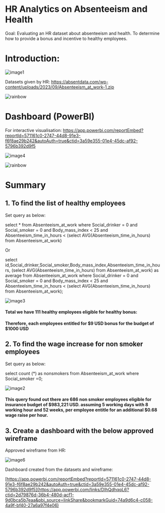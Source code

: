 # HR Analytics on Absenteeism and Health
Goal: Evaluating an HR dataset about absenteeism and health. To determine how to provide a bonus and incentive to healthy employees.

# Introduction:

![image1](https://github.com/Winxent/HR-Analytics-on-Absenteeism-and-Health/assets/146320825/821a862b-bf6a-40f3-a65b-372318a9fabf)

Datasets given by HR:
https://absentdata.com/wp-content/uploads/2023/09/Absenteeism_at_work-1.zip

![rainbow](https://github.com/Winxent/portfolio/assets/146320825/5dc438d2-e138-4db0-97a0-e5ae8c3473e8)

# Dashboard (PowerBI)
For interactive visualisation: 
https://app.powerbi.com/reportEmbed?reportId=571161c0-2747-44d8-91e3-f6f8ae29b242&autoAuth=true&ctid=3a59e355-01e4-45dc-af92-5796b392d9f5

![image4](https://github.com/Winxent/HR-Analytics-on-Absenteeism-and-Health/assets/146320825/da29fc17-3764-48d9-9210-5822cafb289b)

![rainbow](https://github.com/Winxent/portfolio/assets/146320825/5dc438d2-e138-4db0-97a0-e5ae8c3473e8)

# Summary

## 1. To find the list of healthy employees


Set query as below:


select * from Absenteeism_at_work
where Social_drinker = 0 and Social_smoker = 0
and Body_mass_index < 25 and 
Absenteeism_time_in_hours < (select AVG(Absenteeism_time_in_hours) from Absenteeism_at_work)


Or 


select id,Social_drinker,Social_smoker,Body_mass_index,Absenteeism_time_in_hours, (select AVG(Absenteeism_time_in_hours) from Absenteeism_at_work) as average from Absenteeism_at_work
where Social_drinker = 0 and Social_smoker = 0
and Body_mass_index < 25 and 
Absenteeism_time_in_hours < (select AVG(Absenteeism_time_in_hours) from Absenteeism_at_work);

![image3](https://github.com/Winxent/HR-Analytics-on-Absenteeism-and-Health/assets/146320825/da24cb92-4adf-4d83-ae84-dfbb4c230e4e)

#### Total we have 111 healthy employees eligible for healthy bonus:
#### Therefore, each employees entitled for $9 USD bonus for the budget of $1000 USD

## 2. To find the wage increase for non smoker employees


Set query as below:


select count (*) as nonsmokers from Absenteeism_at_work
where Social_smoker =0;


![image2](https://github.com/Winxent/HR-Analytics-on-Absenteeism-and-Health/assets/146320825/acadc8e9-5912-4f1d-ae80-c8e00ab4060e)


#### This query found out there are 686 non smoker employees eligible for insurance budget of $983,221 USD. assuming 5 working days with 8 working hour and 52 weeks, per employee entitle for an additional $0.68 wage raise per hour.

## 3. Create a dashboard with the below approved wireframe 
Approved wireframe from HR:

![image6](https://github.com/Winxent/HR-Analytics-on-Absenteeism-and-Health/assets/146320825/3418732d-6d35-40ce-a6e4-58bd4212e191)

Dashboard created from the datasets and wireframe:

[https://app.powerbi.com/reportEmbed?reportId=571161c0-2747-44d8-91e3-f6f8ae29b242&autoAuth=true&ctid=3a59e355-01e4-45dc-af92-5796b392d9f5](https://app.powerbi.com/links/DIhQdhqqL6?ctid=2d79876d-36b4-480d-acf1-9d0bca5b7eaa&pbi_source=linkShare&bookmarkGuid=74a9d6c4-c058-4a9f-bf40-27a6a97f4e06)





